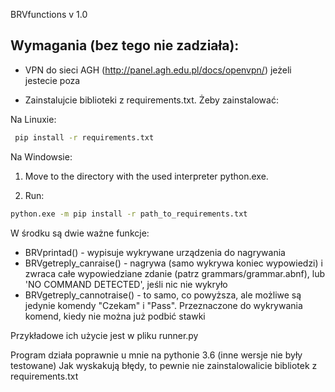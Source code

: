﻿BRVfunctions v 1.0

## Wymagania (bez tego nie zadziała):

- VPN do sieci AGH (http://panel.agh.edu.pl/docs/openvpn/) jeżeli jestecie poza

- Zainstalujcie biblioteki z requirements.txt. Żeby zainstalować:
 


Na Linuxie:

```bash
 pip install -r requirements.txt
 ```
 


Na Windowsie:

1. Move to the directory with the used interpreter python.exe.

2. Run:
 ```bash
 python.exe -m pip install -r path_to_requirements.txt
 ```
 


W środku są dwie ważne funkcje:
- BRVprintad() - wypisuje wykrywane urządzenia do nagrywania
- BRVgetreply_canraise() - nagrywa (samo wykrywa koniec wypowiedzi) i zwraca
	całe wypowiedziane zdanie (patrz grammars/grammar.abnf),
	lub 'NO COMMAND DETECTED', jeśli nic nie wykryło
- BRVgetreply_cannotraise() - to samo, co powyższa, ale możliwe są jedynie
	komendy "Czekam" i "Pass".
	Przeznaczone do wykrywania komend, kiedy nie można już podbić stawki


Przykładowe ich użycie jest w pliku runner.py

Program działa poprawnie u mnie na pythonie 3.6 (inne wersje nie były testowane)
Jak wyskakują błędy, to pewnie nie zainstalowalicie bibliotek z requirements.txt